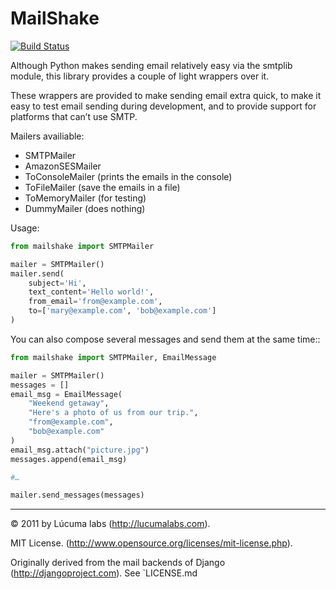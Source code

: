 # MailShake

[![Build Status](https://travis-ci.org/lucuma/MailShake.png)](https://travis-ci.org/lucuma/MailShake)

Although Python makes sending email relatively easy via the smtplib module, this library provides a couple of light wrappers over it.

These wrappers are provided to make sending email extra quick, to make it easy to test email sending during development, and to provide support for platforms that can’t use SMTP.

Mailers availiable:

* SMTPMailer
* AmazonSESMailer
* ToConsoleMailer (prints the emails in the console)
* ToFileMailer (save the emails in a file)
* ToMemoryMailer (for testing)
* DummyMailer (does nothing)

Usage:

```python
from mailshake import SMTPMailer

mailer = SMTPMailer()
mailer.send(
    subject='Hi',
    text_content='Hello world!',
    from_email='from@example.com',
    to=['mary@example.com', 'bob@example.com']
)
```

You can also compose several messages and send them at the same time::

```python
from mailshake import SMTPMailer, EmailMessage

mailer = SMTPMailer()
messages = []
email_msg = EmailMessage(
    "Weekend getaway",
    "Here's a photo of us from our trip.",
    "from@example.com",
    "bob@example.com"
)
email_msg.attach("picture.jpg")
messages.append(email_msg)

#…

mailer.send_messages(messages)
```

--------

© 2011 by Lúcuma labs (http://lucumalabs.com).

MIT License. (http://www.opensource.org/licenses/mit-license.php).

Originally derived from the mail backends of Django (http://djangoproject.com). See `LICENSE.md
